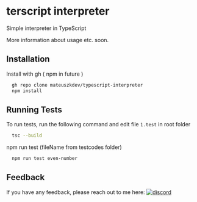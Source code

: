 # terscript interpreter
Simple interpreter in TypeScript

More information about usage etc. soon.

## Installation

Install with gh ( npm in future )

```bash
  gh repo clone mateuszkdev/typescript-interpreter
  npm install
```


## Running Tests

To run tests, run the following command and edit file `1.test` in root folder

```bash
  tsc --build
```
npm run test (fileName from testcodes folder)
```bash
  npm run test even-number
```

## Feedback

If you have any feedback, please reach out to me here:
[![discord](https://img.shields.io/badge/discord-1DA1F2?style=for-the-badge&logo=discord&logoColor=white)](https://discord.gg/QHn3uhHGhR)
